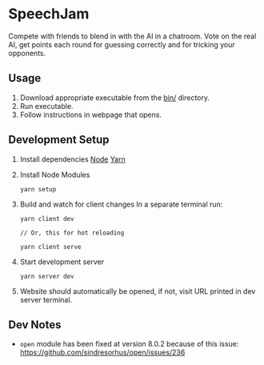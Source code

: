 # SpeechJam

Compete with friends to blend in with the AI in a chatroom. Vote on the real AI, get points each round for guessing correctly and for tricking your opponents.

## Usage

1. Download appropriate executable from the [bin/](./bin) directory.
1. Run executable.
1. Follow instructions in webpage that opens.

## Development Setup

1. Install dependencies
   [Node](https://nodejs.org/en/download/)
   [Yarn](https://classic.yarnpkg.com/en/docs/install/#windows-stable)
1. Install Node Modules
   ```
   yarn setup
   ```
1. Build and watch for client changes
   In a separate terminal run:

   ```
   yarn client dev

   // Or, this for hot reloading

   yarn client serve
   ```

1. Start development server
   ```
   yarn server dev
   ```
1. Website should automatically be opened, if not, visit URL printed in dev server terminal.

## Dev Notes

- `open` module has been fixed at version 8.0.2 because of this issue: https://github.com/sindresorhus/open/issues/236
